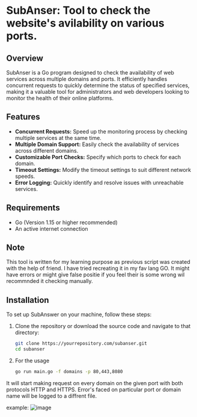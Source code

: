 # SubAnser: Tool to check the website's avilability on various ports.

## Overview

SubAnser is a Go program designed to check the availability of web services across multiple domains and ports. It efficiently handles concurrent requests to quickly determine the status of specified services, making it a valuable tool for administrators and web developers looking to monitor the health of their online platforms.

## Features

- **Concurrent Requests:** Speed up the monitoring process by checking multiple services at the same time.
- **Multiple Domain Support:** Easily check the availability of services across different domains.
- **Customizable Port Checks:** Specify which ports to check for each domain.
- **Timeout Settings:** Modify the timeout settings to suit different network speeds.
- **Error Logging:** Quickly identify and resolve issues with unreachable services.

## Requirements

- Go (Version 1.15 or higher recommended)
- An active internet connection

## Note
This tool is written for my learning purpose as previous script was created with the help of friend. I have tried recreating it in my fav lang GO. It might have errors or might give false positie if you  feel their is some wrong
wil recommnded it checking manually. 

## Installation

To set up SubAnswer on your machine, follow these steps:

1. Clone the repository or download the source code and navigate to that directory:
   ```bash
   git clone https://yourrepository.com/subanser.git
   cd subanser
2. For the usage
   ```bash
   go run main.go -f domains -p 80,443,8080
It will start making request on every domain on the given port with both protocols HTTP and HTTPS. Error's faced on particular port or domain name will be logged to a diffrent file.

example:
![image](https://github.com/clevercoder91/Subanser/assets/71368140/ed99548d-900b-46f8-82e2-9c75e6d13a47)



